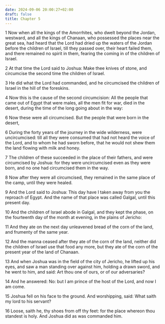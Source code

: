 ```yaml
---
date: 2024-09-06 20:00:27+02:00
draft: false
title: Chapter 5
---
```




1 Now when all the kings of the Amorrhites, who dwelt beyond the Jordan, westward, and all the kings of Chanaan, who possessed the places near the great sea, had heard that the Lord had dried up the waters of the Jordan before the children of Israel, till they passed over, their heart failed them, and there remained no spirit in them, fearing the coming in of the children of Israel.

2 At that time the Lord said to Joshua: Make thee knives of stone, and circumcise the second time the children of Israel.

3 He did what the Lord had commanded, and he circumcised the children of Israel in the hill of the foreskins.

4 Now this is the cause of the second circumcision: All the people that came out of Egypt that were males, all the men fit for war, died in the desert, during the time of the long going about in the way:

6 Now these were all circumcised. But the people that were born in the desert,

6 During the forty years of the journey in the wide wilderness, were uncircumcised: till all they were consumed that had not heard the voice of the Lord, and to whom he had sworn before, that he would not shew them the land flowing with milk and honey.

7 The children of these succeeded in the place of their fathers, and were circumcised by Joshua: for they were uncircumcised even as they were born, and no one had circumcised them in the way.

8 Now after they were all circumcised, they remained in the same place of the camp, until they were healed.

9 And the Lord said to Joshua: This day have I taken away from you the reproach of Egypt. And the name of that place was called Galgal, until this present day.

10 And the children of Israel abode in Galgal, and they kept the phase, on the fourteenth day of the month at evening, in the plains of Jericho:

11 And they ate on the next day unleavened bread of the corn of the land, and frumenty of the same year.

12 And the manna ceased after they ate of the corn of the land, neither did the children of Israel use that food any more, but they ate of the corn of the present year of the land of Chanaan.

13 And when Joshua was in the field of the city of Jericho, he lifted up his eyes, and saw a man standing over against him, holding a drawn sword, and he went to him, and said: Art thou one of ours, or of our adversaries?

14 And he answered: No: but I am prince of the host of the Lord, and now I am come.

15 Joshua fell on his face to the ground. And worshipping, said: What saith my lord to his servant?

16 Loose, saith he, thy shoes from off thy feet: for the place whereon thou standest is holy. And Joshua did as was commanded him.

